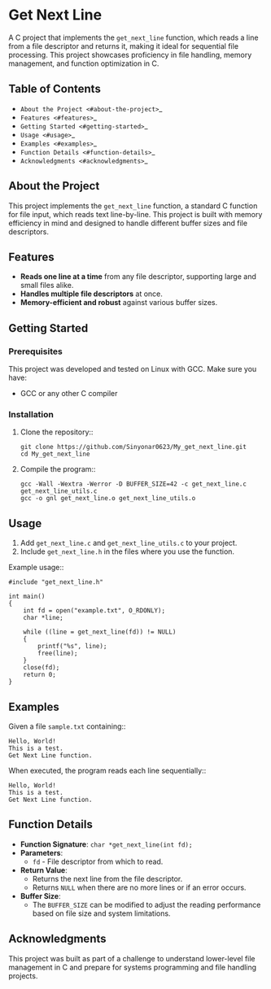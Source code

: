 Get Next Line
=============

A C project that implements the ``get_next_line`` function, which reads a line from a file descriptor and returns it, making it ideal for sequential file processing. This project showcases proficiency in file handling, memory management, and function optimization in C.

Table of Contents
-----------------

- `About the Project <#about-the-project>`_
- `Features <#features>`_
- `Getting Started <#getting-started>`_
- `Usage <#usage>`_
- `Examples <#examples>`_
- `Function Details <#function-details>`_
- `Acknowledgments <#acknowledgments>`_

About the Project
-----------------

This project implements the ``get_next_line`` function, a standard C function for file input, which reads text line-by-line. This project is built with memory efficiency in mind and designed to handle different buffer sizes and file descriptors.

Features
--------

- **Reads one line at a time** from any file descriptor, supporting large and small files alike.
- **Handles multiple file descriptors** at once.
- **Memory-efficient and robust** against various buffer sizes.

Getting Started
---------------

### Prerequisites

This project was developed and tested on Linux with GCC. Make sure you have:

- GCC or any other C compiler

### Installation

1. Clone the repository::

       git clone https://github.com/Sinyonar0623/My_get_next_line.git
       cd My_get_next_line

2. Compile the program::

       gcc -Wall -Wextra -Werror -D BUFFER_SIZE=42 -c get_next_line.c get_next_line_utils.c
       gcc -o gnl get_next_line.o get_next_line_utils.o

Usage
-----

1. Add ``get_next_line.c`` and ``get_next_line_utils.c`` to your project.
2. Include ``get_next_line.h`` in the files where you use the function.

Example usage::

    #include "get_next_line.h"

    int main()
    {
        int fd = open("example.txt", O_RDONLY);
        char *line;

        while ((line = get_next_line(fd)) != NULL)
        {
            printf("%s", line);
            free(line);
        }
        close(fd);
        return 0;
    }

Examples
--------

Given a file ``sample.txt`` containing::

    Hello, World!
    This is a test.
    Get Next Line function.

When executed, the program reads each line sequentially::

    Hello, World!
    This is a test.
    Get Next Line function.

Function Details
----------------

- **Function Signature**: ``char *get_next_line(int fd);``
- **Parameters**:
  - ``fd`` - File descriptor from which to read.
- **Return Value**:
  - Returns the next line from the file descriptor.
  - Returns ``NULL`` when there are no more lines or if an error occurs.
- **Buffer Size**:
  - The ``BUFFER_SIZE`` can be modified to adjust the reading performance based on file size and system limitations.

Acknowledgments
---------------

This project was built as part of a challenge to understand lower-level file management in C and prepare for systems programming and file handling projects.
